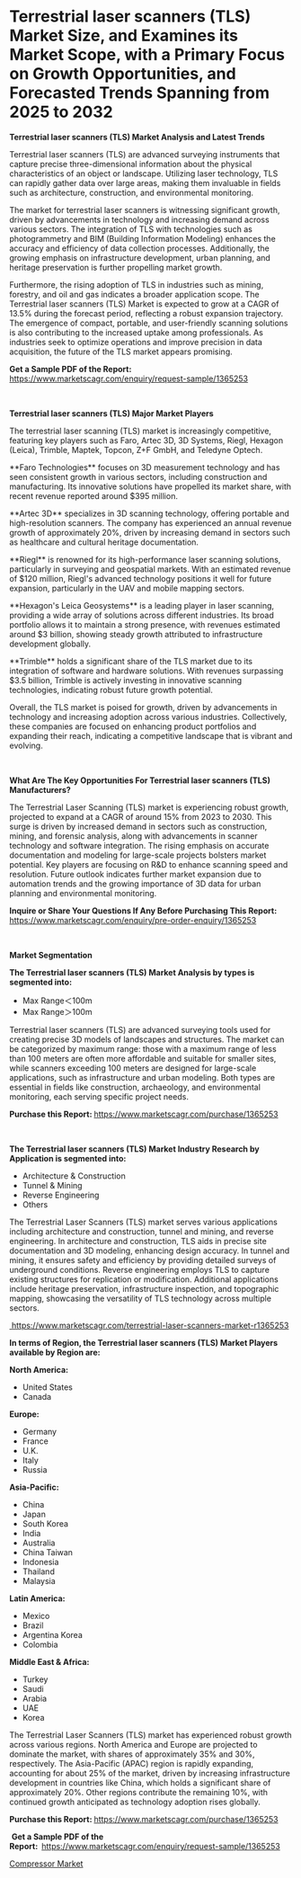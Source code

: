 <p><h1>Terrestrial laser scanners (TLS) Market Size, and Examines its Market Scope, with a Primary Focus on Growth Opportunities, and Forecasted Trends Spanning from 2025 to 2032</h1></p><p><strong>Terrestrial laser scanners (TLS) Market Analysis and Latest Trends</strong></p>
<p><p>Terrestrial laser scanners (TLS) are advanced surveying instruments that capture precise three-dimensional information about the physical characteristics of an object or landscape. Utilizing laser technology, TLS can rapidly gather data over large areas, making them invaluable in fields such as architecture, construction, and environmental monitoring.</p><p>The market for terrestrial laser scanners is witnessing significant growth, driven by advancements in technology and increasing demand across various sectors. The integration of TLS with technologies such as photogrammetry and BIM (Building Information Modeling) enhances the accuracy and efficiency of data collection processes. Additionally, the growing emphasis on infrastructure development, urban planning, and heritage preservation is further propelling market growth.</p><p>Furthermore, the rising adoption of TLS in industries such as mining, forestry, and oil and gas indicates a broader application scope. The Terrestrial laser scanners (TLS) Market is expected to grow at a CAGR of 13.5% during the forecast period, reflecting a robust expansion trajectory. The emergence of compact, portable, and user-friendly scanning solutions is also contributing to the increased uptake among professionals. As industries seek to optimize operations and improve precision in data acquisition, the future of the TLS market appears promising.</p></p>
<p><strong>Get a Sample PDF of the Report:&nbsp;</strong> <a href="https://www.marketscagr.com/enquiry/request-sample/1365253?utm_campaign=2796&utm_medium=2&utm_source=Github&utm_content=ia&utm_term=11042025&utm_id=terrestrial-laser-scanners-tls">https://www.marketscagr.com/enquiry/request-sample/1365253</a></p>
<p>&nbsp;</p>
<p><strong>Terrestrial laser scanners (TLS) Major Market Players</strong></p>
<p><p>The terrestrial laser scanning (TLS) market is increasingly competitive, featuring key players such as Faro, Artec 3D, 3D Systems, Riegl, Hexagon (Leica), Trimble, Maptek, Topcon, Z+F GmbH, and Teledyne Optech. </p><p>**Faro Technologies** focuses on 3D measurement technology and has seen consistent growth in various sectors, including construction and manufacturing. Its innovative solutions have propelled its market share, with recent revenue reported around $395 million. </p><p>**Artec 3D** specializes in 3D scanning technology, offering portable and high-resolution scanners. The company has experienced an annual revenue growth of approximately 20%, driven by increasing demand in sectors such as healthcare and cultural heritage documentation. </p><p>**Riegl** is renowned for its high-performance laser scanning solutions, particularly in surveying and geospatial markets. With an estimated revenue of $120 million, Riegl's advanced technology positions it well for future expansion, particularly in the UAV and mobile mapping sectors.</p><p>**Hexagon's Leica Geosystems** is a leading player in laser scanning, providing a wide array of solutions across different industries. Its broad portfolio allows it to maintain a strong presence, with revenues estimated around $3 billion, showing steady growth attributed to infrastructure development globally.</p><p>**Trimble** holds a significant share of the TLS market due to its integration of software and hardware solutions. With revenues surpassing $3.5 billion, Trimble is actively investing in innovative scanning technologies, indicating robust future growth potential.</p><p>Overall, the TLS market is poised for growth, driven by advancements in technology and increasing adoption across various industries. Collectively, these companies are focused on enhancing product portfolios and expanding their reach, indicating a competitive landscape that is vibrant and evolving.</p></p>
<p>&nbsp;</p>
<p><strong>What Are The Key Opportunities For Terrestrial laser scanners (TLS) Manufacturers?</strong></p>
<p><p>The Terrestrial Laser Scanning (TLS) market is experiencing robust growth, projected to expand at a CAGR of around 15% from 2023 to 2030. This surge is driven by increased demand in sectors such as construction, mining, and forensic analysis, along with advancements in scanner technology and software integration. The rising emphasis on accurate documentation and modeling for large-scale projects bolsters market potential. Key players are focusing on R&D to enhance scanning speed and resolution. Future outlook indicates further market expansion due to automation trends and the growing importance of 3D data for urban planning and environmental monitoring.</p></p>
<p><strong>Inquire or Share Your Questions If Any Before Purchasing This Report:</strong> <a href="https://www.marketscagr.com/enquiry/pre-order-enquiry/1365253?utm_campaign=2796&utm_medium=2&utm_source=Github&utm_content=ia&utm_term=11042025&utm_id=terrestrial-laser-scanners-tls">https://www.marketscagr.com/enquiry/pre-order-enquiry/1365253</a></p>
<p>&nbsp;</p>
<p><strong>Market Segmentation</strong></p>
<p><strong>The Terrestrial laser scanners (TLS) Market Analysis by types is segmented into:</strong></p>
<p><ul><li>Max Range＜100m</li><li>Max Range＞100m</li></ul></p>
<p><p>Terrestrial laser scanners (TLS) are advanced surveying tools used for creating precise 3D models of landscapes and structures. The market can be categorized by maximum range: those with a maximum range of less than 100 meters are often more affordable and suitable for smaller sites, while scanners exceeding 100 meters are designed for large-scale applications, such as infrastructure and urban modeling. Both types are essential in fields like construction, archaeology, and environmental monitoring, each serving specific project needs.</p></p>
<p><strong>Purchase this Report:&nbsp;</strong><a href="https://www.marketscagr.com/purchase/1365253?utm_campaign=2796&utm_medium=2&utm_source=Github&utm_content=ia&utm_term=11042025&utm_id=terrestrial-laser-scanners-tls">https://www.marketscagr.com/purchase/1365253</a></p>
<p>&nbsp;</p>
<p><strong>The Terrestrial laser scanners (TLS) Market Industry Research by Application is segmented into:</strong></p>
<p><ul><li>Architecture & Construction</li><li>Tunnel & Mining</li><li>Reverse Engineering</li><li>Others</li></ul></p>
<p><p>The Terrestrial Laser Scanners (TLS) market serves various applications including architecture and construction, tunnel and mining, and reverse engineering. In architecture and construction, TLS aids in precise site documentation and 3D modeling, enhancing design accuracy. In tunnel and mining, it ensures safety and efficiency by providing detailed surveys of underground conditions. Reverse engineering employs TLS to capture existing structures for replication or modification. Additional applications include heritage preservation, infrastructure inspection, and topographic mapping, showcasing the versatility of TLS technology across multiple sectors.</p></p>
<p><a href="https://www.marketscagr.com/terrestrial-laser-scanners-market-r1365253?utm_campaign=2796&utm_medium=2&utm_source=Github&utm_content=ia&utm_term=11042025&utm_id=terrestrial-laser-scanners-tls">&nbsp;https://www.marketscagr.com/terrestrial-laser-scanners-market-r1365253</a></p>
<p><strong>In terms of Region, the Terrestrial laser scanners (TLS) Market Players available by Region are:</strong></p>
<p>
    <p> <strong> North America: </strong>
        <ul>
            <li>United States</li>
            <li>Canada</li>
        </ul>
        </p> 
    <p> <strong> Europe: </strong>
        <ul>
            <li>Germany</li>
            <li>France</li>
            <li>U.K.</li>
            <li>Italy</li>
            <li>Russia</li>
        </ul>
        </p> 
    <p> <strong> Asia-Pacific: </strong>
        <ul>
            <li>China</li>
            <li>Japan</li>
            <li>South Korea</li>
            <li>India</li>
            <li>Australia</li>
            <li>China Taiwan</li>
            <li>Indonesia</li>
            <li>Thailand</li>
            <li>Malaysia</li>
        </ul>
        </p> 
    <p> <strong> Latin America: </strong>
        <ul>
            <li>Mexico</li>
            <li>Brazil</li>
            <li>Argentina Korea</li>
            <li>Colombia</li>
        </ul>
        </p> 
    <p> <strong> Middle East & Africa: </strong>
        <ul>
            <li>Turkey</li>
            <li>Saudi</li>
            <li>Arabia</li>
            <li>UAE</li>
            <li>Korea</li>
        </ul>
    </p>
    </p>
<p><p>The Terrestrial Laser Scanners (TLS) market has experienced robust growth across various regions. North America and Europe are projected to dominate the market, with shares of approximately 35% and 30%, respectively. The Asia-Pacific (APAC) region is rapidly expanding, accounting for about 25% of the market, driven by increasing infrastructure development in countries like China, which holds a significant share of approximately 20%. Other regions contribute the remaining 10%, with continued growth anticipated as technology adoption rises globally.</p></p>
<p><strong>Purchase this Report: </strong><a href="https://www.marketscagr.com/purchase/1365253?utm_campaign=2796&utm_medium=2&utm_source=Github&utm_content=ia&utm_term=11042025&utm_id=terrestrial-laser-scanners-tls">https://www.marketscagr.com/purchase/1365253</a></p>
<p>&nbsp;<strong>Get a Sample PDF of the Report:&nbsp;&nbsp;</strong><a href="https://www.marketscagr.com/enquiry/request-sample/1365253?utm_campaign=2796&utm_medium=2&utm_source=Github&utm_content=ia&utm_term=11042025&utm_id=terrestrial-laser-scanners-tls">https://www.marketscagr.com/enquiry/request-sample/1365253</a></p>
<p><strong></strong></p>
<p><p><a href="https://github.com/wynonachirei9/Market-Research-Report-List-1/blob/main/compressor-market.md?utm_campaign=2796&utm_medium=2&utm_source=Github&utm_content=ia&utm_term=11042025&utm_id=terrestrial-laser-scanners-tls">Compressor Market</a></p></p>